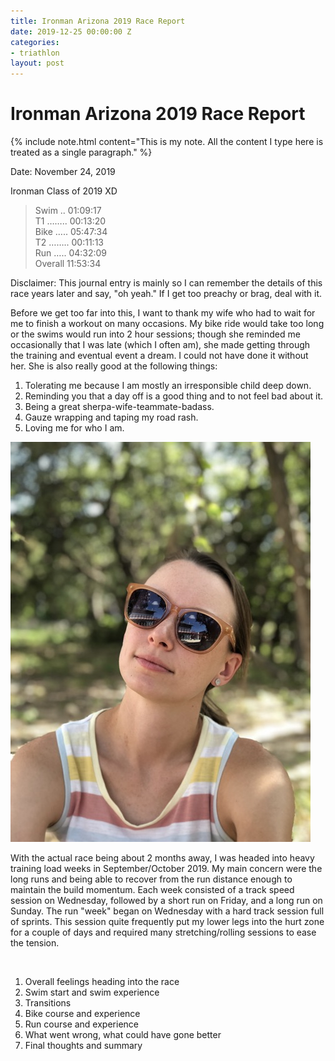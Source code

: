```yaml
---
title: Ironman Arizona 2019 Race Report
date: 2019-12-25 00:00:00 Z
categories:
- triathlon
layout: post
---
```


# Ironman Arizona 2019 Race Report

{% include note.html 
    content="This is my note. All the content I type here is 
    treated as a single paragraph." %}


Date: November 24, 2019

Ironman Class of 2019 XD

> Swim .. 01:09:17<br>T1 …….. 00:13:20<br>Bike ….. 05:47:34<br>T2 …….. 00:11:13<br>Run ….. 04:32:09<br>Overall 11:53:34

Disclaimer: This journal entry is mainly so I can remember the details of this race years later and say, "oh yeah." If I get too preachy or brag, deal with it.

Before we get too far into this, I want to thank my wife who had to wait for me to finish a workout on many occasions. My bike ride would take too long or the swims would run into 2 hour sessions; though she reminded me occasionally that I was late (which I often am), she made getting through the training and eventual event a dream. I could not have done it without her. She is also really good at the following things:

1. Tolerating me because I am mostly an irresponsible child deep down.
2. Reminding you that a day off is a good thing and to not feel bad about it.
3. Being a great sherpa-wife-teammate-badass.
4. Gauze wrapping and taping my road rash.
5. Loving me for who I am.

![Cassandra Hensarling](/uploads/IMG_2210.jpeg "Awesome Person")

With the actual race being about 2 months away, I was headed into heavy training load weeks in September/October 2019. My main concern were the long runs and being able to recover from the run distance enough to maintain the build momentum. Each week consisted of a track speed session on Wednesday, followed by a short run on Friday, and a long run on Sunday. The run "week" began on Wednesday with a hard track session full of sprints. This session quite frequently put my lower legs into the hurt zone for a couple of days and required many stretching/rolling sessions to ease the tension.

&nbsp;

1. Overall feelings heading into the race
2. Swim start and swim experience
3. Transitions
4. Bike course and experience
5. Run course and experience
6. What went wrong, what could have gone better
7. Final thoughts and summary